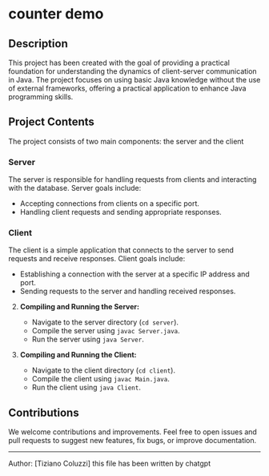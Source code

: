 # counter demo

## Description
This project has been created with the goal of providing a practical foundation for understanding the dynamics of client-server communication in Java. The project focuses on using basic Java knowledge without the use of external frameworks, offering a practical application to enhance Java programming skills.

## Project Contents
The project consists of two main components: the server and the client

### Server
The server is responsible for handling requests from clients and interacting with the database. Server goals include:
- Accepting connections from clients on a specific port.
- Handling client requests and sending appropriate responses.

### Client
The client is a simple application that connects to the server to send requests and receive responses. Client goals include:
- Establishing a connection with the server at a specific IP address and port.
- Sending requests to the server and handling received responses.

2. **Compiling and Running the Server:**
   - Navigate to the server directory (`cd server`).
   - Compile the server using `javac Server.java`.
   - Run the server using `java Server`.

3. **Compiling and Running the Client:**
   - Navigate to the client directory (`cd client`).
   - Compile the client using `javac Main.java`.
   - Run the client using `java Client`.

## Contributions
We welcome contributions and improvements. Feel free to open issues and pull requests to suggest new features, fix bugs, or improve documentation.

---
Author: [Tiziano Coluzzi]
this file has been written by chatgpt

